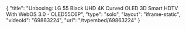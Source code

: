 {
    "title": "Unboxing: LG 55 Black UHD 4K Curved OLED 3D Smart HDTV With WebOS 3.0 - OLED55C6P",
    "type": "solo",
    "layout": "iframe-static",
    "videoId": "69863224",
    "url": "\/tvpembed\/69863224"
}